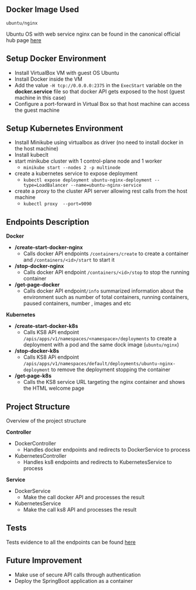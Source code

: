 
## Docker  Image Used   
`ubuntu/nginx`

Ubuntu OS with web service nginx can be found in the canonical official hub page  [here](https://hub.docker.com/r/ubuntu/nginx)

## Setup Docker Environment 
- Install VirtualBox VM with guest OS Ubuntu
- Install Docker inside the VM
- Add the value `-H tcp://0.0.0.0:2375`  in the `ExecStart` variable on the **docker.service** file so that 
docker API gets exposed to the host (guest machine in this case)
- Configure a port-forward in Virtual Box so that host machine can access the guest machine 


##  Setup Kubernetes Environment 

- Install Minikube using virtualbox as driver (no need to install docker in the host machine)
- Install kubeclt
- start  minikube cluster with 1 control-plane node and 1 worker
  - `minikube start --nodes 2 -p multinode`
- create a kubernetes service to expose deployment 
  - `kubectl expose deployment ubuntu-nginx-deployment --type=LoadBalancer --name=ubuntu-nginx-service`
- create a proxy to the cluster API server allowing rest calls from the host machine
  - `kubectl proxy  --port=9090`

##  Endpoints Description
**Docker**
* **/create-start-docker-nginx**
  * Calls  docker API endpoints `/containers/create` to create a container and `/containers/<id>/start` to start it
* **/stop-docker-nginx**
  * Calls docker API endpoint `/containers/<id>/stop` to stop the running container
* **/get-page-docker**
  * Calls docker API endpoint`/info` summarized information about the environment such as number of  total containers, running containers, paused containers, number , images and etc

**Kubernetes**
* **/create-start-docker-k8s**
  * Calls KS8 API endpoint `/apis/apps/v1/namespaces/<namespace>/deployments` to create a deployment with a pod and the same dock image (`ubuntu/nginx`)
* **/stop-docker-k8s**
  * Calls KS8 APi endpoint `/apis/apps/v1/namespaces/default/deployments/ubuntu-nginx-deployment` to remove the deployment stopping the container
* **/get-page-k8s**
  * Calls the  KS8 service URL targeting the  nginx container and shows the HTML welcome page 

##  Project Structure 
Overview of the project structure 

**Controller**
- DockerController
  - Handles docker endpoints and redirects to DockerService to process
- KubernetesController
  - Handles ks8 endpoints and redirects to KubernetesService to process

 **Service**
- DockerService
  - Make the call docker API and processes the result 
- KubernetesService
  - Make the call ks8 API and processes the result 

## Tests

Tests evidence to all the endpoints  can be found [here](https://docs.google.com/document/d/10f_oyIRw7u6fsUJpIvZXkVC6BwZNADuHM_L0GdWfl9A/edit?usp=sharing) 


##  Future Improvement 
- Make use of secure API calls through authentication 
- Deploy the SpringBoot application as a container 








